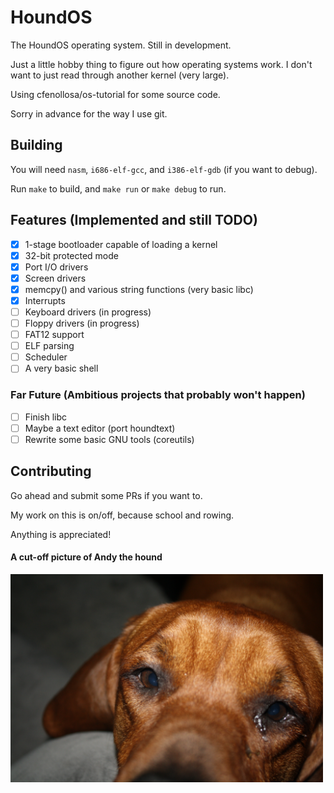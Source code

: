 # HoundOS #
The HoundOS operating system.  Still in development.

Just a little hobby thing to figure out how operating systems work.  I don't want to just read through another kernel (very large).

Using cfenollosa/os-tutorial for some source code.

Sorry in advance for the way I use git.

## Building ##

You will need `nasm`, `i686-elf-gcc`, and `i386-elf-gdb` (if you want to debug).

Run `make` to build, and `make run` or `make debug` to run.

## Features (Implemented and still TODO) ##

- [x] 1-stage bootloader capable of loading a kernel
- [x] 32-bit protected mode
- [x] Port I/O drivers
- [x] Screen drivers
- [x] memcpy() and various string functions (very basic libc)
- [x] Interrupts
- [ ] Keyboard drivers (in progress)
- [ ] Floppy drivers (in progress)
- [ ] FAT12 support
- [ ] ELF parsing
- [ ] Scheduler
- [ ] A very basic shell

### Far Future (Ambitious projects that probably won't happen) ###

- [ ] Finish libc
- [ ] Maybe a text editor (port houndtext)
- [ ] Rewrite some basic GNU tools (coreutils)

## Contributing ##

Go ahead and submit some PRs if you want to.

My work on this is on/off, because school and rowing.

Anything is appreciated!

#### A cut-off picture of Andy the hound ####
<img src="./docs/1611671277683_4651693421818f874b0ec29f0da151b2.jpeg" alt="Andy the hound" width=500 />
